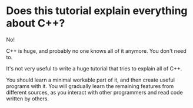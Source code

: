 # Does this tutorial explain everything about C++?

No!

C++ is huge, and probably no one knows all of it anymore. You don't need to.

It's not very useful to write a huge tutorial that tries to explain all of C++.

You should learn a minimal workable part of it, and then create useful programs with it. You will gradually learn the remaining features from different sources,
as you interact with other programmers and read code written by others.
